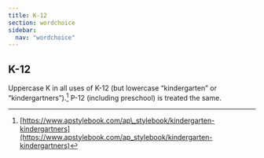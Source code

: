 ```yaml
---
title: K-12
section: wordchoice
sidebar:
  nav: "wordchoice"
---
```

## K-12

Uppercase K in all uses of K-12 (but lowercase “kindergarten” or “kindergartners”).[^53] P-12 (including preschool) is treated the same.


[^53]: [https://www.apstylebook.com/ap\_stylebook/kindergarten-kindergartners](https://www.apstylebook.com/ap_stylebook/kindergarten-kindergartners)